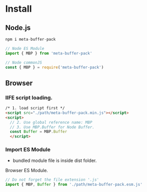 
# Install

## Node.js

```js
npm i meta-buffer-pack
```

```js
// Node ES Module
import { MBP } from 'meta-buffer-pack'

// Node commonJS
const { MBP } = require('meta-buffer-pack')

```


## Browser

### IIFE script loading.

```html
/* 1. load script first */
<script src="./path/meta-buffer-pack.min.js"></script>
<script>
  // 2. Use global reference name: MBP 
  // 3. Use MBP.Buffer for Node Buffer.
  const Buffer = MBP.Buffer
  </script>
```


### Import ES Module
- bundled module file is inside dist folder.


Browser ES Module. 
```js
// Do not forget the file extension '.js'
import { MBP, Buffer } from './path/meta-buffer-pack.esm.js'

```
